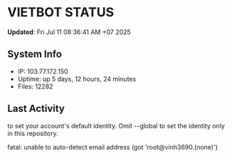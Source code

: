 # VIETBOT STATUS
**Updated**: Fri Jul 11 08:36:41 AM +07 2025

## System Info
- IP: 103.77.172.150
- Uptime: up 5 days, 12 hours, 24 minutes
- Files: 12282

## Last Activity

to set your account's default identity.
Omit --global to set the identity only in this repository.

fatal: unable to auto-detect email address (got 'root@vinh3690.(none)')
